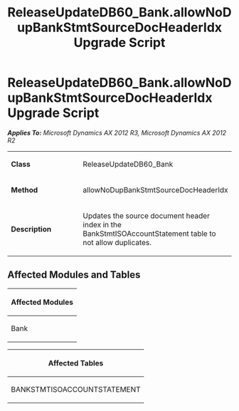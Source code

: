 ﻿---
title: ReleaseUpdateDB60_Bank.allowNoDupBankStmtSourceDocHeaderIdx Upgrade Script
TOCTitle: ReleaseUpdateDB60_Bank.allowNoDupBankStmtSourceDocHeaderIdx Upgrade Script
ms:assetid: f206a390-be09-24df-a513-b37fb9108dad
ms:mtpsurl: https://msdn.microsoft.com/en-us/library/JJ737464(v=AX.60)
ms:contentKeyID: 49712158
ms.date: 05/18/2015
mtps_version: v=AX.60
---

# ReleaseUpdateDB60\_Bank.allowNoDupBankStmtSourceDocHeaderIdx Upgrade Script 


_**Applies To:** Microsoft Dynamics AX 2012 R3, Microsoft Dynamics AX 2012 R2_

<table>
<colgroup>
<col style="width: 50%" />
<col style="width: 50%" />
</colgroup>
<tbody>
<tr class="odd">
<td><p><strong>Class</strong></p></td>
<td><p>ReleaseUpdateDB60_Bank</p></td>
</tr>
<tr class="even">
<td><p><strong>Method</strong></p></td>
<td><p>allowNoDupBankStmtSourceDocHeaderIdx</p></td>
</tr>
<tr class="odd">
<td><p><strong>Description</strong></p></td>
<td><p>Updates the source document header index in the BankStmtISOAccountStatement table to not allow duplicates.</p></td>
</tr>
</tbody>
</table>


## Affected Modules and Tables

<table>
<colgroup>
<col style="width: 100%" />
</colgroup>
<thead>
<tr class="header">
<th><p>Affected Modules</p></th>
</tr>
</thead>
<tbody>
<tr class="odd">
<td><p>Bank</p></td>
</tr>
</tbody>
</table>


<table>
<colgroup>
<col style="width: 100%" />
</colgroup>
<thead>
<tr class="header">
<th><p>Affected Tables</p></th>
</tr>
</thead>
<tbody>
<tr class="odd">
<td><p>BANKSTMTISOACCOUNTSTATEMENT</p></td>
</tr>
</tbody>
</table>

  


